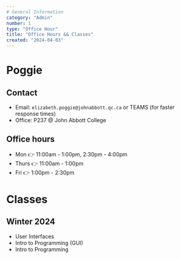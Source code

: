 ```yaml
---
# General Information
category: "Admin"
number: 1
type: "Office Hour"
title: "Office Hours && Classes"
created: "2024-04-03"
---
```


# Poggie

## Contact

- Email: `elizabeth.poggie@johnabbott.qc.ca` or TEAMS (for faster response times)
- Office: P237 @ John Abbott College

## Office hours

- Mon 👉 11:00am - 1:00pm, 2:30pm - 4:00pm
- Thurs 👉 11:00am - 1:00pm
- Fri 👉 1:00pm - 2:30pm

# Classes

## Winter 2024

- User Interfaces
- Intro to Programming (GUI)
- Intro to Programming
